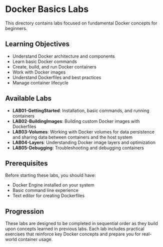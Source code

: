 # Docker Basics Labs

This directory contains labs focused on fundamental Docker concepts for beginners.

## Learning Objectives

- Understand Docker architecture and components
- Learn basic Docker commands
- Create, build, and run Docker containers
- Work with Docker images
- Understand Dockerfiles and best practices
- Manage container lifecycle

## Available Labs

- **LAB01-GettingStarted**: Installation, basic commands, and running containers
- **LAB02-BuildingImages**: Building custom Docker images with Dockerfiles
- **LAB03-Volumes**: Working with Docker volumes for data persistence and sharing data between containers and the host system
- **LAB04-Layers**: Understanding Docker image layers and optimization
- **LAB05-Debugging**: Troubleshooting and debugging containers

## Prerequisites

Before starting these labs, you should have:

- Docker Engine installed on your system
- Basic command line experience
- Text editor for creating Dockerfiles

## Progression

These labs are designed to be completed in sequential order as they build upon concepts learned in previous labs. Each lab includes practical exercises that reinforce key Docker concepts and prepare you for real-world container usage. 